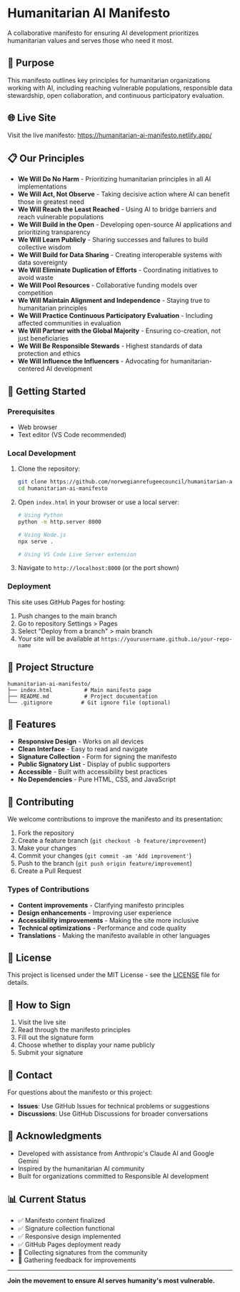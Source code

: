 # Humanitarian AI Manifesto

A collaborative manifesto for ensuring AI development prioritizes humanitarian values and serves those who need it most.

## 🎯 Purpose

This manifesto outlines key principles for humanitarian organizations working with AI, including reaching vulnerable populations, responsible data stewardship, open collaboration, and continuous participatory evaluation.

## 🌐 Live Site

Visit the live manifesto: https://humanitarian-ai-manifesto.netlify.app/

## 📋 Our Principles

- **We Will Do No Harm** - Prioritizing humanitarian principles in all AI implementations
- **We Will Act, Not Observe** - Taking decisive action where AI can benefit those in greatest need
- **We Will Reach the Least Reached** - Using AI to bridge barriers and reach vulnerable populations
- **We Will Build in the Open** - Developing open-source AI applications and prioritizing transparency
- **We Will Learn Publicly** - Sharing successes and failures to build collective wisdom
- **We Will Build for Data Sharing** - Creating interoperable systems with data sovereignty
- **We Will Eliminate Duplication of Efforts** - Coordinating initiatives to avoid waste
- **We Will Pool Resources** - Collaborative funding models over competition
- **We Will Maintain Alignment and Independence** - Staying true to humanitarian principles
- **We Will Practice Continuous Participatory Evaluation** - Including affected communities in evaluation
- **We Will Partner with the Global Majority** - Ensuring co-creation, not just beneficiaries
- **We Will Be Responsible Stewards** - Highest standards of data protection and ethics
- **We Will Influence the Influencers** - Advocating for humanitarian-centered AI development

## 🚀 Getting Started

### Prerequisites
- Web browser
- Text editor (VS Code recommended)

### Local Development
1. Clone the repository:
   ```bash
   git clone https://github.com/norwegianrefugeecouncil/humanitarian-ai-manifesto.git
   cd humanitarian-ai-manifesto
   ```

2. Open `index.html` in your browser or use a local server:
   ```bash
   # Using Python
   python -m http.server 8000
   
   # Using Node.js
   npx serve .
   
   # Using VS Code Live Server extension
   ```

3. Navigate to `http://localhost:8000` (or the port shown)

### Deployment
This site uses GitHub Pages for hosting:

1. Push changes to the main branch
2. Go to repository Settings > Pages
3. Select "Deploy from a branch" > main branch
4. Your site will be available at `https://yourusername.github.io/your-repo-name`

## 📁 Project Structure

```
humanitarian-ai-manifesto/
├── index.html          # Main manifesto page
├── README.md           # Project documentation
└── .gitignore         # Git ignore file (optional)
```

## 🎨 Features

- **Responsive Design** - Works on all devices
- **Clean Interface** - Easy to read and navigate
- **Signature Collection** - Form for signing the manifesto
- **Public Signatory List** - Display of public supporters
- **Accessible** - Built with accessibility best practices
- **No Dependencies** - Pure HTML, CSS, and JavaScript

## 🤝 Contributing

We welcome contributions to improve the manifesto and its presentation:

1. Fork the repository
2. Create a feature branch (`git checkout -b feature/improvement`)
3. Make your changes
4. Commit your changes (`git commit -am 'Add improvement'`)
5. Push to the branch (`git push origin feature/improvement`)
6. Create a Pull Request

### Types of Contributions
- **Content improvements** - Clarifying manifesto principles
- **Design enhancements** - Improving user experience
- **Accessibility improvements** - Making the site more inclusive
- **Technical optimizations** - Performance and code quality
- **Translations** - Making the manifesto available in other languages

## 📄 License

This project is licensed under the MIT License - see the [LICENSE](LICENSE) file for details.

## 🌟 How to Sign

1. Visit the live site
2. Read through the manifesto principles
3. Fill out the signature form
4. Choose whether to display your name publicly
5. Submit your signature

## 💬 Contact

For questions about the manifesto or this project:

- **Issues**: Use GitHub Issues for technical problems or suggestions
- **Discussions**: Use GitHub Discussions for broader conversations

## 🙏 Acknowledgments

- Developed with assistance from Anthropic's Claude AI and Google Gemini
- Inspired by the humanitarian AI community
- Built for organizations committed to Responsible AI development

## 📊 Current Status

- ✅ Manifesto content finalized
- ✅ Signature collection functional
- ✅ Responsive design implemented
- ✅ GitHub Pages deployment ready
- 🔄 Collecting signatures from the community
- 🔄 Gathering feedback for improvements

---

**Join the movement to ensure AI serves humanity's most vulnerable.**
